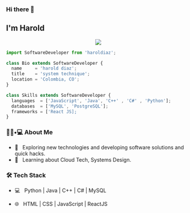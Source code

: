 ### Hi there 👋<h2> I'm Harold</h2>
<p align="center">
  <img src="https://github.com/thompsonemerson/thompsonemerson/raw/master/cover-thompson.png" />
</p>

```js
import SoftwareDeveloper from 'haroldiaz';

class Bio extends SoftwareDeveloper {
  name     = 'harold diaz';
  title    = 'system technique';
  location = 'Colombia, CO';
}

class Skills extends SoftwareDeveloper {
  languages  = ['JavaScript', 'Java', 'C++' , 'C#' , 'Python'];
  databases  = ['MySQL', 'PostgreSQL'];
  frameworks = ['React JS];
}
```

<h3> 👨🏻•💻 About Me </h3>

- 🤔 &nbsp; Exploring new technologies and developing software solutions and quick hacks.
- 🌱 &nbsp; Learning about Cloud Tech, Systems Design.


<h3>🛠 Tech Stack</h3>

- 💻 &nbsp; Python | Java | C++ | C# | MySQL

- 🌐 &nbsp; HTML | CSS | JavaScript | ReactJS

